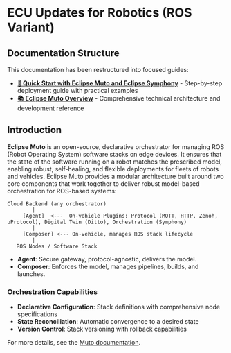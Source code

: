 # ECU Updates for Robotics (ROS Variant)

## Documentation Structure

This documentation has been restructured into focused guides:

- **[🚀 Quick Start with Eclipse Muto and Eclipse Symphony](./muto-quickstart.md)** - Step-by-step deployment guide with practical examples
- **[📚 Eclipse Muto Overview](./muto-overview.md)** - Comprehensive technical architecture and development reference

## Introduction

**Eclipse Muto** is an open-source, declarative orchestrator for managing ROS (Robot Operating System) software stacks on edge devices. It ensures that the state of the software running on a robot matches the prescribed model, enabling robust, self-healing, and flexible deployments for fleets of robots and vehicles. Eclipse Muto provides a modular architecture built around two core components that work together to deliver robust model-based orchestration for ROS-based systems:

```
Cloud Backend (any orchestrator)
        |
     [Agent]  <---  On-vehicle Plugins: Protocol (MQTT, HTTP, Zenoh, uProtocol), Digital Twin (Ditto), Orchestration (Symphony)
        |
     [Composer] <--- On-vehicle, manages ROS stack lifecycle
        |
   ROS Nodes / Software Stack
```

- **Agent**: Secure gateway, protocol-agnostic, delivers the model.
- **Composer**: Enforces the model, manages pipelines, builds, and launches.

### **Orchestration Capabilities**
- **Declarative Configuration**: Stack definitions with comprehensive node specifications
- **State Reconciliation**: Automatic convergence to a desired state
- **Version Control**: Stack versioning with rollback capabilities


For more details, see the [Muto documentation](https://github.com/eclipse-muto/muto).
